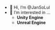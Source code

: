 - 👋 Hi, I’m @JanSoLul
- 👀 I’m interested in ...   
  * **Unity Engine**   
  * **Unreal Engine**   

<!---
JanSoLul/JanSoLul is a ✨ special ✨ repository because its `README.md` (this file) appears on your GitHub profile.
You can click the Preview link to take a look at your changes.
--->
